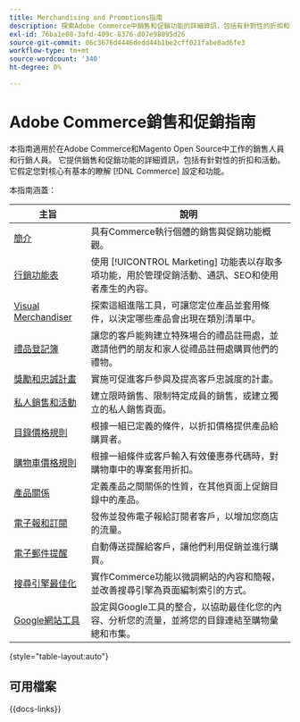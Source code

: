 ```yaml
---
title: Merchandising and Promotions指南
description: 探索Adobe Commerce中銷售和促銷功能的詳細資訊，包括有針對性的折扣和活動。
exl-id: 76ba1e08-3afd-409c-8376-d07e98095d26
source-git-commit: 06c3676d4446dedd44b1be2cff021fabe0ad6fe3
workflow-type: tm+mt
source-wordcount: '340'
ht-degree: 0%

---
```


# Adobe Commerce銷售和促銷指南

本指南適用於在Adobe Commerce和Magento Open Source中工作的銷售人員和行銷人員。 它提供銷售和促銷功能的詳細資訊，包括有針對性的折扣和活動。 它假定您對核心有基本的瞭解 [!DNL Commerce] 設定和功能。

本指南涵蓋：

| 主旨 | 說明 |
| ------- | ----------- |
| [簡介](introduction.md) | 具有Commerce執行個體的銷售與促銷功能概觀。 |
| [行銷功能表](marketing-menu.md) | 使用 [!UICONTROL Marketing] 功能表以存取多項功能，用於管理促銷活動、通訊、SEO和使用者產生的內容。 |
| [Visual Merchandiser](visual-merchandiser.md) | 探索這組進階工具，可讓您定位產品並套用條件，以決定哪些產品會出現在類別清單中。 |
| [禮品登記簿](gift-registries.md) | 讓您的客戶能夠建立特殊場合的禮品註冊處，並邀請他們的朋友和家人從禮品註冊處購買他們的禮物。 |
| [獎勵和忠誠計畫](rewards-loyalty.md) | 實施可促進客戶參與及提高客戶忠誠度的計畫。 |
| [私人銷售和活動](events-private-sales.md) | 建立限時銷售、限制特定成員的銷售，或建立獨立的私人銷售頁面。 |
| [目錄價格規則](price-rules-catalog.md) | 根據一組已定義的條件，以折扣價格提供產品給購買者。 |
| [購物車價格規則](price-rules-cart.md) | 根據一組條件或客戶輸入有效優惠券代碼時，對購物車中的專案套用折扣。 |
| [產品關係](product-relationships.md) | 定義產品之間關係的性質，在其他頁面上促銷目錄中的產品。 |
| [電子報和訂閱](newsletters.md) | 發佈並發佈電子報給訂閱者客戶，以增加您商店的流量。 |
| [電子郵件提醒](email-reminder-rules.md) | 自動傳送提醒給客戶，讓他們利用促銷並進行購買。 |
| [搜尋引擎最佳化](seo-overview.md) | 實作Commerce功能以微調網站的內容和簡報，並改善搜尋引擎為頁面編制索引的方式。 |
| [Google網站工具](google-tools.md) | 設定與Google工具的整合，以協助最佳化您的內容、分析您的流量，並將您的目錄連結至購物彙總和市集。 |

{style="table-layout:auto"}

## 可用檔案

{{docs-links}}
